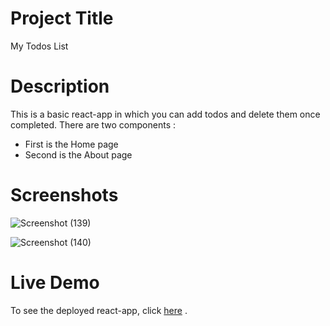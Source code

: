 # Project Title

My Todos List

# Description
This is a basic react-app in which you can add todos and delete them once completed.
There are two components :
* First is the Home page
* Second is the About page

# Screenshots

![Screenshot (139)](https://user-images.githubusercontent.com/64587823/122598892-15d14580-d08b-11eb-8916-f40eca56af13.png)

![Screenshot (140)](https://user-images.githubusercontent.com/64587823/122598912-208bda80-d08b-11eb-9c5c-a1b2a0a10579.png)

# Live Demo

To see the deployed react-app, click [here](https://todo-list-by-loveena.netlify.app/) . 
